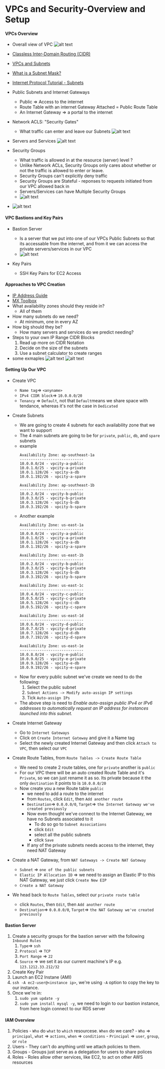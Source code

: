 # VPCs and Security-Overview and Setup

#### VPCs Overview
  * Overall view of VPC ![alt text](https://github.com/zoro16/devops-aws/blob/master/screenshots/VPC-01.png)
  * [Classless Inter-Domain Routing (CIDR)](https://en.wikipedia.org/wiki/Classless_Inter-Domain_Routing)
  * [VPCs and Subnets](https://docs.aws.amazon.com/AmazonVPC/latest/UserGuide/VPC_Subnets.html)
  * [What is a Subnet Mask?](https://www.iplocation.net/subnet-mask)
  * [Internet Protocol Tutorial - Subnets](https://www.lifewire.com/internet-protocol-tutorial-subnets-818378)
  * Public Subnets and Internet Gateways
    - Public => Access to the internet
    - Route Table with an internet Gateway Attached = Public Route Table
    - An Internet Gateway => a portal to the internet
  * Network ACLS: "Security Gates"
    - What traffic can enter and leave our Subnets
    ![alt text](https://github.com/zoro16/devops-aws/blob/master/screenshots/VPC-06.png)
  * Servers and Services
    ![alt text](https://github.com/zoro16/devops-aws/blob/master/screenshots/VPC-07.png)
  * Security Groups
    - What traffic is allowed in at the resource (server) level ?
    - Unlike Network ACLs, Security Groups only cares about whether or not the traffic is allowed to enter or leave.
    - Security Groups can't explicitly deny traffic
    - Security Groups are Stateful - reponses to requests initiated from our VPC allowed back in
    - Servers/Services can have Multiple Security Groups
    - ![alt text](https://github.com/zoro16/devops-aws/blob/master/screenshots/VPC-09.png)

  * ![alt text](https://github.com/zoro16/devops-aws/blob/master/screenshots/VPC-10.png)


#### VPC Bastions and Key Pairs
  * Bastion Server
    - Is a server that we put into one of our VPCs Public Subnets so that its accessable from the internet, and from it we can access the private servers/services in our VPC
    - ![alt text](https://github.com/zoro16/devops-aws/blob/master/screenshots/VPC-11.png)

  * Key Pairs
    - SSH Key Pairs for EC2 Access


#### Approaches to VPC Creation
  * [IP Address Guide](https://www.ipaddressguide.com/cidr)
  * [MX Toolbox](https://mxtoolbox.com/subnetcalculator.aspx)
  * What availability zones should they reside in?
    - All of them
  * How many subnets do we need?
    - At minimum, one in every AZ
  * How big should they be?
    - How many servers and services do we predict needing?
  * Steps to your own IP Range CIDR Blocks
    1. Read up more on CIDR Notation
    2. Decide on the size of the subnets
    3. Use a subnet calculator to create ranges
  * some exmaples
    ![alt text](https://github.com/zoro16/devops-aws/blob/master/screenshots/VPC-12.png)
    ![alt text](https://github.com/zoro16/devops-aws/blob/master/screenshots/VPC-13.png)


#### Setting Up Our VPC
  * Create VPC
    - `Name tag`=> `<anyname>`
    - `IPv4 CIDR block`=> `10.0.0.0/20`
    - `Tenancy` => `Default`, not that `Default`means we share space with tendance, whereas it's not the case in  `Dedicated`
  * Create Subnets
    - We are going to create 4 subnets for each availability zone that we want to support
    - The 4 main subnets are going to be for `private`, `public`, `db`, and `spare` subnets
    - example
      ```
      Availability Zone: ap-southeast-1a
      -----------------------------
      10.0.0.0/24 - vpcity-a-public
      10.0.1.0/25 - vpcity-a-private
      10.0.1.128/26 - vpcity-a-db
      10.0.1.192/26 - vpcity-a-spare

      Availability Zone: ap-southeast-1b
      -----------------------------
      10.0.2.0/24 - vpcity-b-public
      10.0.3.0/25 - vpcity-b-private
      10.0.3.128/26 - vpcity-b-db
      10.0.3.192/26 - vpcity-b-spare
      ```
    - Another example
        ```
        Availability Zone: us-east-1a
        -----------------------------
        10.0.0.0/24 - vpcity-a-public
        10.0.1.0/25 - vpcity-a-private
        10.0.1.128/26 - vpcity-a-db
        10.0.1.192/26 - vpcity-a-spare
        
        Availability Zone: us-east-1b
        -----------------------------
        10.0.2.0/24 - vpcity-b-public
        10.0.3.0/25 - vpcity-b-private
        10.0.3.128/26 - vpcity-b-db
        10.0.3.192/26 - vpcity-b-spare
        
        Availability Zone: us-east-1c
        -----------------------------
        10.0.4.0/24 - vpcity-c-public
        10.0.5.0/25 - vpcity-c-private
        10.0.5.128/26 - vpcity-c-db
        10.0.5.192/26 - vpcity-c-spare
        
        Availability Zone: us-east-1d
        -----------------------------
        10.0.6.0/24 - vpcity-d-public
        10.0.7.0/25 - vpcity-d-private
        10.0.7.128/26 - vpcity-d-db
        10.0.7.192/26 - vpcity-d-spare
        
        Availability Zone: us-east-1e
        -----------------------------
        10.0.8.0/24 - vpcity-e-public
        10.0.9.0/25 - vpcity-e-private
        10.0.9.128/26 - vpcity-e-db
        10.0.9.192/26 - vpcity-e-spare
        ```
    - Now for every public subnet we've create we need to do the following:
      1. Select the public subnet 
      2. `Subnet Actions -> Modify auto-assign IP settings`
      3. Tick `Auto-assign IPs`
    - The above step is need to *Enable auto-assign public IPv4 or IPv6 addresses to automatically request an IP address for instances launched into this subnet.*

  * Create Internet Gateway
    - Go to `Internet Gateways`
    - Click on `Create Internet Gateway` and give it a Name tag
    - Select the newly created Internet Gateway and then click `Attach to VPC`, then select our `VPC`

  * Create Route Tables, from `Route Tables -> Create Route Table`
    - We need to create 2 route tables, one for `private` another is `public`
    - For our VPC there will be an auto created Route Table and it's `Private`,
      so we can just rename it as so. Its private because it the only `destination` it points to is `10.0.0.0/20`
    - Now create you a new Route table `public`
      - we need to add a route to the internet
      - from `Routes`, click `Edit`, then `Add another route`
      - `Destination`=> `0.0.0.0/0`, `Target`=> `the Internet Gateway we've created previously`
      - Now even thought we've connect to the Internet Gateway, we have no Subnets associated to it
        - To do so go to `Subnet Associations`
        - click `Edit`
        - select all the public subnets
        - click `Save`
      - If any of the private subnets needs access to the internet, they need NAT Gateway

  * Create a NAT Gateway, from `NAT Gateways -> Create NAT Gateway`
    - `Subnet` => `one of the public subnets`
    - `Elastic IP Allocation ID` => we need to assign an Elastic IP to this NAT Gateway, we just click `Create New EIP`
    - `Create a NAT Gateway`
  * We head back to `Route Tables`, select our `private route table`
    - click `Routes`, then `Edit`, then `Add another route`
    - `Destination`=> `0.0.0.0/0`, `Target`=> `the NAT Gateway we've created previously`



#### Bastion Server
  1. Create a security groups for the bastion server with the following `Inbound Rules`
     1. `Type`=> `ssh`
     2. `Protocol` => `TCP`
     3. `Port Range` => `22`
     4. `Source` => we set it as our current machine's IP e.g. `123.1212.33.212/32`
  2. Create Key Pair
  3. Launch an EC2 Instane (AMI)
  4. `ssh -A ec2-user@<instance ip>`, we're using `-A` option to copy the key to our instance.
  5. Once we're in:
     1. `sudo yum update -y`
     2. `sudo yum install mysql -y`, we need to login to our bastion instance,
     from here login connect to our RDS server


#### IAM Overview
  1. Policies
    - `Who` do `what` to `which` resourcese. `When` do we care?
    - `Who` => `principal`, `what` => `actions`, `when` => `conditions`
    - `Principal` => `user`, `group`, or `role`
  2. Users
    - They can't do anything until we attach policies to them.
  3. Groups
    - Groups just serve as a delegation for users to share polices
  4. Roles
    - Roles allow other services, like EC2, to act on other AWS resources
